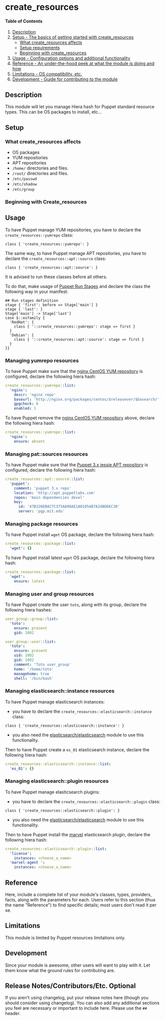 # create_resources

#### Table of Contents

1. [Description](#description)
1. [Setup - The basics of getting started with create_resources](#setup)
    * [What create_resources affects](#what-create_resources-affects)
    * [Setup requirements](#setup-requirements)
    * [Beginning with create_resources](#beginning-with-create_resources)
1. [Usage - Configuration options and additional functionality](#usage)
1. [Reference - An under-the-hood peek at what the module is doing and how](#reference)
1. [Limitations - OS compatibility, etc.](#limitations)
1. [Development - Guide for contributing to the module](#development)

## Description

This module will let you manage Hiera hash for Puppet standard resource types.
This can be OS packages to install, etc...

## Setup

### What create_resources affects

* OS packages
* YUM repositories
* APT repositories
* `/home/` directories and files.
* `/root/` directories and files.
* `/etc/passwd`
* `/etc/shadow`
* `/etc/group`

### Beginning with Create_resources

## Usage

To have Puppet manage YUM repositories, you have to declare the `create_resources::yumrepo` class:

``` puppet
class { 'create_resources::yumrepo': }
```

The same way, to have Puppet manage APT repositories, you have to declare the `create_resources::apt::source` class:

``` puppet
class { 'create_resources::apt::source': }
```

It is advised to run these classes before all others.

To do that, make usage of [Puppet Run Stages](https://docs.puppetlabs.com/puppet/latest/reference/lang_run_stages.html) and declare the class the following way in your manifest:

``` puppet
## Run stages definition
stage { 'first': before => Stage['main'] }
stage { 'last': }
Stage['main'] -> Stage['last']
case $::osfamily {
  'RedHat': {
    class { '::create_resources::yumrepo': stage => first }
  }
  'Debian': {
    class { '::create_resources::apt::source': stage => first }
  }
}}
```

### Managing yumrepo resources

To have Puppet make sure that the [nginx CentOS YUM repository](https://www.nginx.com/resources/wiki/start/topics/tutorials/install/#official-red-hat-centos-packages) is configured, declare the following hiera hash:

``` yaml
create_resources::yumrepo::list:
  'nginx':
    descr: 'nginx repo'
    baseurl: 'http://nginx.org/packages/centos/$releasever/$basearch/'
    gpgcheck: 0
    enabled: 1
```

To have Puppet remove the [nginx CentOS YUM repository](https://www.nginx.com/resources/wiki/start/topics/tutorials/install/#official-red-hat-centos-packages) above, declare the following hiera hash:

``` yaml
create_resources::yumrepo::list:
  'nginx':
    ensure: absent
```

### Managing pat::sources resources

To have Puppet make sure that the [Puppet 3.x jessie APT repository](https://docs.puppet.com/puppet/3.8/reference/install_debian_ubuntu.html) is configured, declare the following hiera hash:

``` yaml
create_resources::apt::source::list:
  'puppet':
    comment: 'puppet 3.x repo'
    location: 'http://apt.puppetlabs.com'
    repos: 'main dependencies devel'
    key:
      id: '47B320EB4C7C375AA9DAE1A01054B7A24BD6EC30'
      server: 'pgp.mit.edu'
```

### Managing package resources

To have Puppet install `wget` OS package, declare the following hiera hash:

``` yaml
create_resources::package::list:
  'wget': {}
```

To have Puppet install latest `wget` OS package, declare the following hiera hash:

``` yaml
create_resources::package::list:
  'wget':
    ensure: latest
```

### Managing user and group resources

To have Puppet create the user `toto`, along with its group, declare the following hiera hashes:

``` yaml
user_group::group::list:
  'toto':
    ensure: present
    gid: 1002

user_group::user::list:
  'toto':
    ensure: present
    uid: 1002
    gid: 1002
    comment: 'Toto user_group'
    home: '/home/toto'
    managehome: true
    shell: '/bin/bash'
```

### Managing elasticsearch::instance resources

To have Puppet manage elasticsearch instances:

- you have to declare the `create_resources::elasticsearch::instance` class:

``` puppet
class { 'create_resources::elasticsearch::instance': }
```

- you also need the [elasticsearch/elasticsearch](https://forge.puppet.com/elasticsearch/elasticsearch) module to use this functionality.

Then to have Puppet create a `es_01` elasticsearch instance, declare the following hiera hash:

``` yaml
create_resources::elasticsearch::instance::list:
  'es_01': {}
```

### Managing elasticsearch::plugin resources

To have Puppet manage elasticsearch plugins:

- you have to declare the `create_resources::elasticsearch::plugin` class:

``` puppet
class { 'create_resources::elasticsearch::plugin': }
```

- you also need the [elasticsearch/elasticsearch](https://forge.puppet.com/elasticsearch/elasticsearch) module to use this functionality.

Then to have Puppet install the [marvel](https://www.elastic.co/downloads/marvel) elasticsearch plugin, declare the following hiera hash:

``` yaml
create_resources::elasticsearch::plugin::list:
  'license':
    instances: <choose_a_name>
  'marvel-agent ':
    instances: <choose_a_name>
```

## Reference

Here, include a complete list of your module's classes, types, providers,
facts, along with the parameters for each. Users refer to this section (thus
the name "Reference") to find specific details; most users don't read it per
se.

## Limitations

This module is limited by Puppet resources limitations only.

## Development

Since your module is awesome, other users will want to play with it. Let them
know what the ground rules for contributing are.

## Release Notes/Contributors/Etc. **Optional**

If you aren't using changelog, put your release notes here (though you should
consider using changelog). You can also add any additional sections you feel
are necessary or important to include here. Please use the `## ` header.
